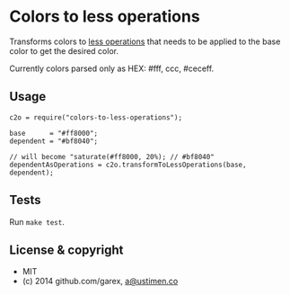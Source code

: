 # Colors to less operations

Transforms colors to [less operations](http://lesscss.org/functions/#color-operations) that needs to be applied
to the base color to get the desired color.

Currently colors parsed only as HEX: #fff, ccc, #ceceff.


## Usage

    c2o = require("colors-to-less-operations");
    
    base      = "#ff8000";
    dependent = "#bf8040";
    
    // will become "saturate(#ff8000, 20%); // #bf8040"
    dependentAsOperations = c2o.transformToLessOperations(base, dependent);

## Tests

Run `make test`.


## License & copyright

 * MIT
 * (c) 2014 github.com/garex, a@ustimen.co
